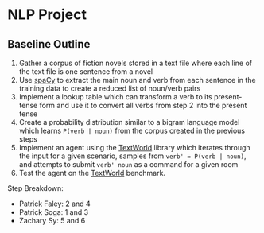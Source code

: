 # NLP Project

## Baseline Outline

1. Gather a corpus of fiction novels stored in a text file where
   each line of the text file is one sentence from a novel
2. Use [spaCy](https://spacy.io/) to extract the main noun and
   verb from each sentence in the training data to create a
   reduced list of noun/verb pairs
3. Implement a lookup table which can transform a verb to its 
   present-tense form and use it to convert all verbs from
   step 2 into the present tense
4. Create a probability distribution similar to a bigram language
   model which learns `P(verb | noun)` from the corpus created
   in the previous steps
5. Implement an agent using the 
   [TextWorld](https://github.com/microsoft/textworld)
   library which iterates through the input for a given scenario,
   samples from `verb' = P(verb | noun)`, and attempts to submit
   `verb' noun` as a command for a given room
6. Test the agent on the 
   [TextWorld](https://github.com/microsoft/textworld)
   benchmark.
   
Step Breakdown: 

* Patrick Faley: 2 and 4
* Patrick Soga: 1 and 3
* Zachary Sy: 5 and 6
